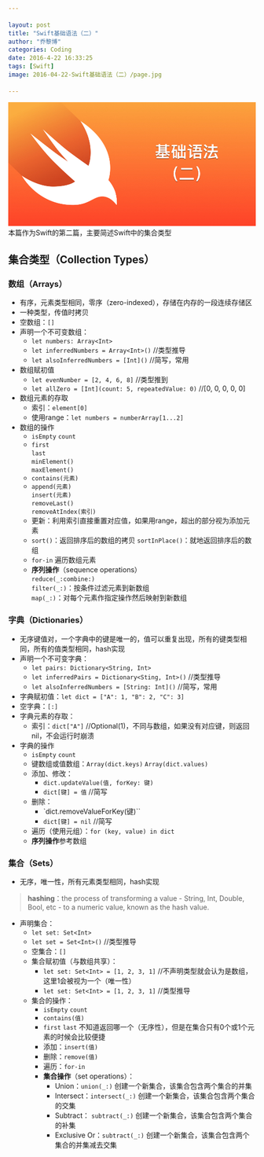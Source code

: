 ```yaml
---

layout: post
title: "Swift基础语法（二）"
author: "乔黎博"
categories: Coding
date: 2016-4-22 16:33:25
tags: [Swift]
image: 2016-04-22-Swift基础语法（二）/page.jpg

---
```


![alt text](/assets/img/2016-04-22-Swift基础语法（二）/page.jpg)
本篇作为Swift的第二篇，主要简述Swift中的集合类型

<!-- more -->

## 集合类型（Collection Types）

### 数组（Arrays）
- 有序，元素类型相同，零序（zero-indexed），存储在内存的一段连续存储区
- 一种类型，传值时拷贝
- 空数组：`[]`
- 声明一个不可变数组：
  - `let numbers: Array<Int>`
  - `let inferredNumbers = Array<Int>()`  //类型推导
  - `let alsoInferredNumbers = [Int]()`   //简写，常用
- 数组赋初值
  - `let evenNumber = [2, 4, 6, 8]`       //类型推到
  - `let allZero = [Int](count: 5, repeatedValue: 0)`   //[0, 0, 0, 0, 0]
- 数组元素的存取
  - 索引：`element[0]`
  - 使用range：`let numbers = numberArray[1...2]`
- 数组的操作
  - `isEmpty` `count`
  - `first` <br>
    `last` <br>
    `minElement()` <br>
    `maxElement()`
  - `contains(元素)`
  - `append(元素)` <br>
    `insert(元素)` <br>
    `removeLast()` <br>
    `removeAtIndex(索引)`
  - 更新：利用索引直接重置对应值，如果用range，超出的部分视为添加元素
  - `sort()`：返回排序后的数组的拷贝 `sortInPlace()`：就地返回排序后的数组
  - `for-in` 遍历数组元素
  - **序列操作**（sequence operations）<br>
    `reduce(_:combine:)` <br>
    `filter(_:)`：按条件过滤元素到新数组 <br>
    `map(_:)`：对每个元素作指定操作然后映射到新数组

### 字典（Dictionaries）
- 无序键值对，一个字典中的键是唯一的，值可以重复出现，所有的键类型相同，所有的值类型相同，hash实现
- 声明一个不可变字典：
  - `let pairs: Dictionary<String, Int>`
  - `let inferredPairs = Dictionary<Sting, Int>()`  //类型推导
  - `let alsoInferredNumbers = [String: Int]()`   //简写，常用
- 字典赋初值：`let dict = ["A": 1, "B": 2, "C": 3]`
- 空字典：`[:]`
- 字典元素的存取：
  - 索引：`dict["A"]` //Optional(1)，不同与数组，如果没有对应键，则返回nil，不会运行时崩溃
- 字典的操作
  - `isEmpty` `count`
  - 键数组或值数组：`Array(dict.keys)` `Array(dict.values)`
  - 添加、修改：
    - `dict.updateValue(值, forKey: 键)`
    - `dict[键] = 值`   //简写
  - 删除：
    - `dict.removeValueForKey(键)``
    - `dict[键] = nil`  //简写
  - 遍历（使用元组）：`for (key, value) in dict`
  - **序列操作**参考数组



### 集合（Sets）
- 无序，唯一性，所有元素类型相同，hash实现
> **hashing**：the process of transforming a value - String, Int, Double, Bool, etc - to a numeric value, known as the hash value.
- 声明集合：
  - `let set: Set<Int>`
  - `let set = Set<Int>()`  //类型推导
  - 空集合：`[]`
  - 集合赋初值（与数组共享）：
    - `let set: Set<Int> = [1, 2, 3, 1]` //不声明类型就会认为是数组，这里1会被视为一个（唯一性）
    - `let set: Set<Int> = [1, 2, 3, 1]` //类型推导
  - 集合的操作：
    - `isEmpty` `count`
    - `contains(值)`
    - `first` `last` 不知道返回哪一个（无序性），但是在集合只有0个或1个元素的时候会比较便捷
    - 添加：`insert(值)`
    - 删除：`remove(值)`
    - 遍历：`for-in`
    - **集合操作**（set operations）：
      - Union：`union(_:)` 创建一个新集合，该集合包含两个集合的并集
      - Intersect：`intersect(_:)` 创建一个新集合，该集合包含两个集合的交集
      - Subtract： `subtract(_:)` 创建一个新集合，该集合包含两个集合的补集
      - Exclusive Or：`subtract(_:)` 创建一个新集合，该集合包含两个集合的并集减去交集
